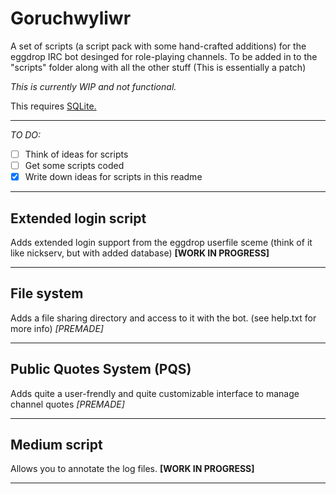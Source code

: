 Goruchwyliwr
============

A set of scripts (a script pack with some hand-crafted additions) for the eggdrop IRC bot desinged for role-playing channels. To be added in to the "scripts" folder along with all the other stuff
(This is essentially a patch)

*This is currently WIP  and not functional.*

This requires [SQLite.](https://sqlite.org/ "To their website")

*****
*TO DO:*

- [ ]  Think of ideas for scripts
- [ ]  Get some scripts coded
- [x]  Write down ideas for scripts in this readme

*****
Extended login script
---------------------
Adds extended login support from the eggdrop userfile sceme (think of it like nickserv, but with added database)
**[WORK IN PROGRESS]**


*****
File system
-----------

Adds a file sharing directory and access to it with the bot.
(see help.txt for more info)
*[PREMADE]*
*****
Public Quotes System (PQS)
--------------------------
Adds quite a user-frendly and quite customizable interface to manage channel quotes
*[PREMADE]*
*****
Medium script
-------------
Allows you to annotate the log files.
**[WORK IN PROGRESS]**

*****

